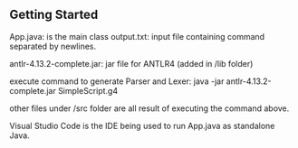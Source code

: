 ## Getting Started

App.java: is the main class
output.txt: input file containing command separated by newlines.

antlr-4.13.2-complete.jar: jar file for ANTLR4 (added in /lib folder)

execute command to generate Parser and Lexer: java -jar antlr-4.13.2-complete.jar  SimpleScript.g4

other files under /src folder are all result of executing the command above.

Visual Studio Code is the IDE being used to run App.java as standalone Java. 

